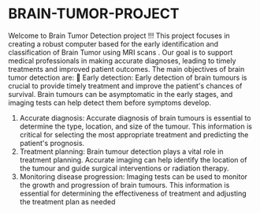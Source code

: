 # BRAIN-TUMOR-PROJECT

Welcome to Brain Tumor Detection project !!!
This project focuses in creating a robust computer based for the early identification and classification of Brain Tumor using MRI scans . 
Our goal is to support medical professionals in making accurate diagnoses, leading to timely treatments and improved patient outcomes.
The main objectives of brain tumor detection are:
 Early detection: Early detection of brain tumours is crucial to provide timely treatment 
and improve the patient's chances of survival. Brain tumours can be asymptomatic in the 
early stages, and imaging tests can help detect them before symptoms develop.
1) Accurate diagnosis: Accurate diagnosis of brain tumours is essential to determine the 
type, location, and size of the tumour. This information is critical for selecting the most 
appropriate treatment and predicting the patient's prognosis.
2) Treatment planning: Brain tumour detection plays a vital role in treatment planning. 
Accurate imaging can help identify the location of the tumour and guide surgical 
interventions or radiation therapy.
3) Monitoring disease progression: Imaging tests can be used to monitor the growth and 
progression of brain tumours. This information is essential for determining the effectiveness 
of treatment and adjusting the treatment plan as needed

